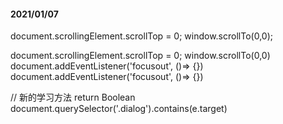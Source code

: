 #### 2021/01/07
document.scrollingElement.scrollTop = 0;
window.scrollTo(0,0);

document.scrollingElement.scrollTop = 0;
window.scrollTo(0,0)
document.addEventListener('focusout', ()=> {})
document.addEventListener('focusout', ()=> {})

// 新的学习方法 return Boolean
document.querySelector('.dialog').contains(e.target)